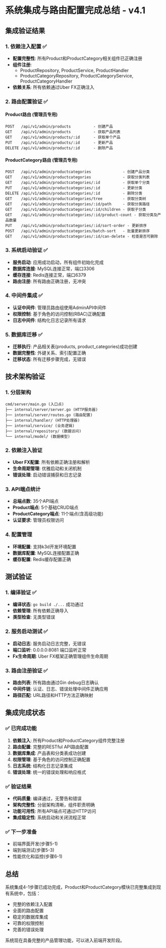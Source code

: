 # 系统集成与路由配置完成总结 - v4.1

## 集成验证结果

### 1. 依赖注入配置 ✅
- **配置完整性**: 所有Product和ProductCategory相关组件已正确注册
- **组件注册**: 
  - ProductRepository, ProductService, ProductHandler
  - ProductCategoryRepository, ProductCategoryService, ProductCategoryHandler
- **依赖关系**: 所有依赖通过Uber FX正确注入

### 2. 路由配置验证 ✅

#### Product路由 (管理员专用)
```
POST   /api/v1/admin/products          - 创建产品
GET    /api/v1/admin/products          - 获取产品列表
GET    /api/v1/admin/products/:id      - 获取单个产品
PUT    /api/v1/admin/products/:id      - 更新产品
DELETE /api/v1/admin/products/:id      - 删除产品
```

#### ProductCategory路由 (管理员专用)
```
POST   /api/v1/admin/productcategories              - 创建产品分类
GET    /api/v1/admin/productcategories              - 获取分类列表
GET    /api/v1/admin/productcategories/:id          - 获取单个分类
PUT    /api/v1/admin/productcategories/:id          - 更新分类
DELETE /api/v1/admin/productcategories/:id          - 删除分类
GET    /api/v1/admin/productcategories/tree         - 获取分类树
GET    /api/v1/admin/productcategories/:id/path     - 获取分类路径
GET    /api/v1/admin/productcategories/:id/children - 获取子分类
GET    /api/v1/admin/productcategories/:id/product-count - 获取分类及产品数量
PUT    /api/v1/admin/productcategories/:id/sort-order - 更新排序
POST   /api/v1/admin/productcategories/batch-sort   - 批量更新排序
GET    /api/v1/admin/productcategories/:id/can-delete - 检查是否可删除
```

### 3. 系统启动验证 ✅
- **服务启动**: 应用成功启动，所有组件初始化完成
- **数据库连接**: MySQL连接正常，端口3306
- **缓存连接**: Redis连接正常，端口6379
- **路由注册**: 所有路由正确注册，无冲突

### 4. 中间件集成 ✅
- **认证中间件**: 管理员路由组使用AdminAPI中间件
- **权限控制**: 基于角色的访问控制(RBAC)正确配置
- **日志中间件**: 结构化日志记录所有请求

### 5. 数据库迁移 ✅
- **迁移执行**: 产品相关表(products, product_categories)成功创建
- **数据完整性**: 外键关系、索引配置正确
- **迁移状态**: 所有迁移步骤完成，无错误

## 技术架构验证

### 1. 分层架构
```
cmd/server/main.go (入口点)
├── internal/server/server.go (HTTP服务器)
├── internal/server/routes.go (路由配置)
├── internal/handler/ (HTTP处理器)
├── internal/service/ (业务逻辑)
├── internal/repository/ (数据访问)
└── internal/model/ (数据模型)
```

### 2. 依赖注入验证
- **Uber FX配置**: 所有依赖正确注册和解析
- **生命周期管理**: 优雅启动和关闭机制
- **错误处理**: 启动错误捕获和日志记录

### 3. API端点统计
- **总端点数**: 35个API端点
- **Product端点**: 5个基础CRUD端点
- **ProductCategory端点**: 11个端点(含高级功能)
- **认证要求**: 管理员权限访问

### 4. 配置管理
- **环境配置**: 支持k3d开发环境配置
- **数据库配置**: MySQL连接配置正确
- **缓存配置**: Redis缓存配置正确

## 测试验证

### 1. 编译验证 ✅
- **编译状态**: `go build ./...` 成功通过
- **依赖管理**: 所有依赖正确导入
- **类型检查**: 无类型错误

### 2. 服务启动测试 ✅
- **启动日志**: 服务启动日志完整，无错误
- **端口监听**: 0.0.0.0:8081 端口监听正常
- **Fx生命周期**: Uber FX框架正确管理组件生命周期

### 3. 路由注册验证 ✅
- **路由列表**: 所有路由通过Gin debug日志确认
- **中间件链**: 认证、日志、错误处理中间件正确应用
- **路径匹配**: URL路径和HTTP方法正确映射

## 集成完成状态

### ✅ 已完成功能
1. **依赖注入**: 所有Product和ProductCategory组件完整注册
2. **路由配置**: 完整的RESTful API路由配置
3. **数据库集成**: 产品表和分类表成功创建
4. **权限管理**: 基于角色的访问控制正确配置
5. **日志系统**: 结构化日志记录集成
6. **错误处理**: 统一的错误处理和响应格式

### ✅ 验证结果
- **代码质量**: 编译通过，无警告和错误
- **架构完整性**: 分层架构清晰，组件职责明确
- **功能可用性**: 所有API端点可通过HTTP访问
- **集成稳定性**: 系统启动和关闭流程正常

### ✅ 下一步准备
- 前端界面开发(步骤5-1)
- 端到端测试(步骤5-3)
- 性能优化和监控(步骤6-1)

## 总结

系统集成4-1步骤已成功完成，Product和ProductCategory模块已完整集成到现有系统中，包括：
- 完整的依赖注入配置
- 全面的路由配置
- 稳定的数据库集成
- 可靠的权限控制
- 完善的错误处理

系统现在具备完整的产品管理功能，可以进入前端开发阶段。